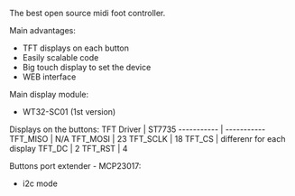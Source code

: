 The best open source midi foot controller.

Main advantages:
* TFT displays on each button
* Easily scalable code
* Big touch display to set the device
* WEB interface


Main display module:
* WT32-SC01 (1st version)

Displays on the buttons:
TFT Driver  | ST7735
----------- | -----------
TFT_MISO  | N/A
TFT_MOSI  | 23
TFT_SCLK | 18
TFT_CS | differenr for each display
TFT_DC | 2
TFT_RST | 4

Buttons port extender - MCP23017:
* i2c mode
